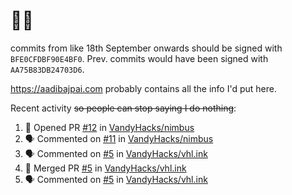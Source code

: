 # 👋🏻
<!--
**aadibajpai/aadibajpai** is a ✨ _special_ ✨ repository because its `README.md` (this file) appears on your GitHub profile.
-->
commits from like 18th September onwards should be signed with `BFE0CFDBF90E4BF0`. Prev. commits would have been signed with `AA75B83DB24703D6`.

https://aadibajpai.com probably contains all the info I'd put here.

Recent activity ~~so people can stop saying I do nothing~~:
<!--START_SECTION:activity-->
1. 💪 Opened PR [#12](https://github.com/VandyHacks/nimbus/pull/12) in [VandyHacks/nimbus](https://github.com/VandyHacks/nimbus)
2. 🗣 Commented on [#11](https://github.com/VandyHacks/nimbus/issues/11) in [VandyHacks/nimbus](https://github.com/VandyHacks/nimbus)
3. 🗣 Commented on [#5](https://github.com/VandyHacks/vhl.ink/issues/5) in [VandyHacks/vhl.ink](https://github.com/VandyHacks/vhl.ink)
4. 🎉 Merged PR [#5](https://github.com/VandyHacks/vhl.ink/pull/5) in [VandyHacks/vhl.ink](https://github.com/VandyHacks/vhl.ink)
5. 🗣 Commented on [#5](https://github.com/VandyHacks/vhl.ink/issues/5) in [VandyHacks/vhl.ink](https://github.com/VandyHacks/vhl.ink)
<!--END_SECTION:activity-->
